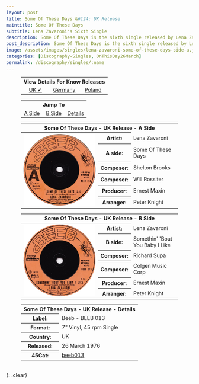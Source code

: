 ```yaml
---
layout: post
title: Some Of These Days &#124; UK Release
maintitle: Some Of These Days
subtitle: Lena Zavaroni's Sixth Single
description: Some Of These Days is the sixth single released by Lena Zavaroni.
post_description: Some Of These Days is the sixth single released by Lena Zavaroni.
image: /assets/images/singles/lena-zavaroni-some-of-these-days-side-a.jpg
categories: [Discography-Singles, OnThisDay26March]
permalink: /discography/singles/:name
---
```


<figure class="fig3">
<table style="text-align:center;">
<tr><th colspan="3">View Details For Know Releases</th></tr>
<tr><td style="width:33.33%;"><a href="/discography/singles/1976-03-26-some-of-these-days-uk">UK &#x2714;</a></td><td style="width:33.34%;"><a href="/discography/singles/1976-some-of-these-days-germany">Germany</a></td><td style="width:33.33%;"><a href="/discography/singles/1976-some-of-these-days-poland">Poland</a></td></tr>
</table>
</figure>

<figure class="fig3">
<table style="text-align:center;">
<tr><th colspan="3">Jump To</th></tr>
<tr><td style="width:33.33%;"><a href="#infobox1">A Side</a></td><td style="width:33.34%;"><a href="#infobox2">B Side</a></td><td style="width:33.33%;"><a href="#infobox3">Details</a></td></tr>
</table>
</figure>

<figure class="fig3">
<table>
<tr id="infobox1"><th colspan="3">Some Of These Days - UK Release - A Side</th></tr>
<tr>
<th style="width:49%; vertical-align:top;" rowspan="7" class="top"><a href="/assets/images/singles/some-of-these-days/lena-zavaroni-some-of-these-days-uk-a-side.jpg"><img src="/assets/images/singles/some-of-these-days/lena-zavaroni-some-of-these-days-uk-a-side.jpg" class="full-width zoom-in" alt="UK A-Side Label for the Single Some Of These Days BEEB 013" /></a></th>
</tr>
<tr><th style="width:15%;">Artist:</th><td>Lena Zavaroni</td></tr>
<tr><th>A side:</th><td>Some Of These Days</td></tr>
<tr><th>Composer:</th><td>Shelton Brooks</td></tr>
<tr><th>Composer:</th><td>Will Rossiter</td></tr>
<tr><th>Producer:</th><td>Ernest Maxin</td></tr>
<tr><th>Arranger:</th><td>Peter Knight</td></tr>
</table>
</figure>

<figure class="fig3">
<table>
<tr id="infobox2"><th colspan="3">Some Of These Days - UK Release - B Side</th></tr>
<tr>
<th style="width:49%; vertical-align:top;" rowspan="7" class="top"><a href="/assets/images/singles/some-of-these-days/lena-zavaroni-some-of-these-days-uk-b-side.jpg"><img src="/assets/images/singles/some-of-these-days/lena-zavaroni-some-of-these-days-uk-b-side.jpg" class="full-width zoom-in" alt="UK B-Side Label for the Single Some Of These Days BEEB 013" /></a></th>
</tr>
<tr><th style="width:15%;">Artist:</th><td>Lena Zavaroni</td></tr>
<tr><th>B side:</th><td>Somethin' 'Bout You Baby I Like</td></tr>
<tr><th>Composer:</th><td>Richard Supa</td></tr>
<tr><th>Composer:</th><td>Colgen Music Corp</td></tr>
<tr><th>Producer:</th><td>Ernest Maxin</td></tr>
<tr><th>Arranger:</th><td>Peter Knight</td></tr>
</table>
</figure>

<figure class="fig3">
<table>
<tr id="infobox3"><th colspan="2">Some Of These Days - UK Release - Details</th></tr>
<tr style="width:49%;"><th>Label:</th><td>Beeb - BEEB 013</td></tr>
<tr><th>Format:</th><td>7" Vinyl, 45 rpm Single</td></tr>
<tr><th>Country:</th><td>UK</td></tr>
<tr><th>Released:</th><td>26 March 1976</td></tr>
<tr><th>45Cat:</th><td><a class="external-link" href="http://www.45cat.com/record/beeb013">beeb013</a></td></tr>
</table>
</figure>

<br />{: .clear}

